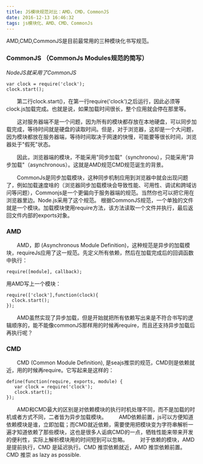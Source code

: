 ```yaml
---
title: JS模块规范对比：AMD，CMD，CommonJS
date: 2016-12-13 16:46:32
tags: js模块化、AMD、CMD、CommonJs
---
```

AMD,CMD,CommonJS是目前最常用的三种模块化书写规范。
### CommonJS （CommonJs Modules规范的简写）
*NodeJS就采用了CommonJS*
```
var clock = require('clock');
clock.start();
```
　　第二行clock.start()，在第一行require('clock')之后运行，因此必须等clock.js加载完成。也就是说，如果加载时间很长，整个应用就会停在那里等。

　　这对服务器端不是一个问题，因为所有的模块都存放在本地硬盘，可以同步加载完成，等待时间就是硬盘的读取时间。但是，对于浏览器，这却是一个大问题，因为模块都放在服务器端，等待时间取决于网速的快慢，可能要等很长时间，浏览器处于"假死"状态。

　　因此，浏览器端的模块，不能采用"同步加载"（synchronou），只能采用"异步加载"（asynchronous）。这就是AMD规范CMD规范诞生的背景。

　　CommonJs是同步加载模块，这种同步机制应用到浏览器中就会出现问题了，例如加载速度啥的（浏览器同步加载模块会导致性能、可用性、调试和跨域访问等问题），Commonjs是一个更偏向于服务器端的规范。当然你也可以把它用在浏览器里边。Node.js采用了这个规范。 根据CommonJS规范，一个单独的文件就是一个模块。加载模块使用require方法，该方法读取一个文件并执行，最后返回文件内部的exports对象。
### AMD
　　AMD，即 (Asynchronous Module Definition)，这种规范是异步的加载模块，requireJs应用了这一规范。先定义所有依赖，然后在加载完成后的回调函数中执行：
```
require([module], callback);
```
用AMD写上一个模块：
```
require(['clock'],function(clock){
  clock.start();
});
```
　　AMD虽然实现了异步加载，但是开始就把所有依赖写出来是不符合书写的逻辑顺序的，能不能像commonJS那样用的时候再require，而且还支持异步加载后再执行呢？
### CMD
　　CMD (Common Module Definition), 是seajs推崇的规范，CMD则是依赖就近，用的时候再require。它写起来是这样的：
```
define(function(require, exports, module) {
   var clock = require('clock');
   clock.start();
});
```
　　AMD和CMD最大的区别是对依赖模块的执行时机处理不同，而不是加载的时机或者方式不同，二者皆为异步加载模块。
　　AMD依赖前置，js可以方便知道依赖模块是谁，立即加载；而CMD就近依赖，需要使用把模块变为字符串解析一遍才知道依赖了那些模块，这也是很多人诟病CMD的一点，牺牲性能来带来开发的便利性，实际上解析模块用的时间短到可以忽略。
　　对于依赖的模块，AMD 是提前执行，CMD 是延迟执行。CMD 推崇依赖就近，AMD 推崇依赖前置。CMD 推崇 as lazy as possible.

